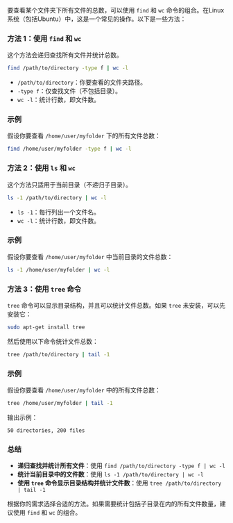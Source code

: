 要查看某个文件夹下所有文件的总数，可以使用 `find` 和 `wc` 命令的组合。在Linux系统（包括Ubuntu）中，这是一个常见的操作。以下是一些方法：

### 方法 1：使用 `find` 和 `wc`

这个方法会递归查找所有文件并统计总数。

```bash
find /path/to/directory -type f | wc -l
```

- `/path/to/directory`：你要查看的文件夹路径。
- `-type f`：仅查找文件（不包括目录）。
- `wc -l`：统计行数，即文件数。

### 示例

假设你要查看 `/home/user/myfolder` 下的所有文件总数：

```bash
find /home/user/myfolder -type f | wc -l
```

### 方法 2：使用 `ls` 和 `wc`

这个方法只适用于当前目录（不递归子目录）。

```bash
ls -1 /path/to/directory | wc -l
```

- `ls -1`：每行列出一个文件名。
- `wc -l`：统计行数，即文件数。

### 示例

假设你要查看 `/home/user/myfolder` 中当前目录的文件总数：

```bash
ls -1 /home/user/myfolder | wc -l
```

### 方法 3：使用 `tree` 命令

`tree` 命令可以显示目录结构，并且可以统计文件总数。如果 `tree` 未安装，可以先安装它：

```bash
sudo apt-get install tree
```

然后使用以下命令统计文件总数：

```bash
tree /path/to/directory | tail -1
```

### 示例

假设你要查看 `/home/user/myfolder` 中的所有文件总数：

```bash
tree /home/user/myfolder | tail -1
```

输出示例：

```
50 directories, 200 files
```

### 总结

- **递归查找并统计所有文件**：使用 `find /path/to/directory -type f | wc -l`
- **统计当前目录中的文件数**：使用 `ls -1 /path/to/directory | wc -l`
- **使用 `tree` 命令显示目录结构并统计文件数**：使用 `tree /path/to/directory | tail -1`

根据你的需求选择合适的方法。如果需要统计包括子目录在内的所有文件数量，建议使用 `find` 和 `wc` 的组合。
